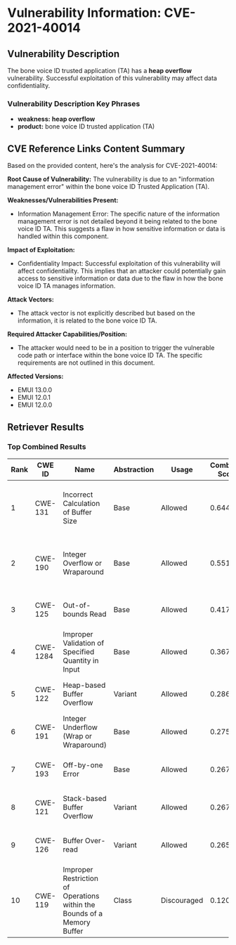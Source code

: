 # Vulnerability Information: CVE-2021-40014

## Vulnerability Description
The bone voice ID trusted application (TA) has a **heap overflow** vulnerability. Successful exploitation of this vulnerability may affect data confidentiality.

### Vulnerability Description Key Phrases
- **weakness:** **heap overflow**
- **product:** bone voice ID trusted application (TA)

## CVE Reference Links Content Summary
Based on the provided content, here's the analysis for CVE-2021-40014:

**Root Cause of Vulnerability:**
The vulnerability is due to an "information management error" within the bone voice ID Trusted Application (TA).

**Weaknesses/Vulnerabilities Present:**
- Information Management Error: The specific nature of the information management error is not detailed beyond it being related to the bone voice ID TA. This suggests a flaw in how sensitive information or data is handled within this component.

**Impact of Exploitation:**
- Confidentiality Impact: Successful exploitation of this vulnerability will affect confidentiality. This implies that an attacker could potentially gain access to sensitive information or data due to the flaw in how the bone voice ID TA manages information.

**Attack Vectors:**
- The attack vector is not explicitly described but based on the information, it is related to the bone voice ID TA.

**Required Attacker Capabilities/Position:**
- The attacker would need to be in a position to trigger the vulnerable code path or interface within the bone voice ID TA. The specific requirements are not outlined in this document.

**Affected Versions:**
- EMUI 13.0.0
- EMUI 12.0.1
- EMUI 12.0.0

## Retriever Results

### Top Combined Results

| Rank | CWE ID | Name | Abstraction | Usage | Combined Score | Retrievers | Individual Scores |
|------|--------|------|-------------|-------|---------------|------------|-------------------|
| 1 | CWE-131 | Incorrect Calculation of Buffer Size | Base | Allowed | 0.6446 | dense, sparse, graph | dense: 0.480, sparse: 0.149, graph: 0.894 |
| 2 | CWE-190 | Integer Overflow or Wraparound | Base | Allowed | 0.5517 | dense, sparse, graph | dense: 0.478, sparse: 0.115, graph: 0.689 |
| 3 | CWE-125 | Out-of-bounds Read | Base | Allowed | 0.4172 | sparse, graph | sparse: 0.104, graph: 1.000 |
| 4 | CWE-1284 | Improper Validation of Specified Quantity in Input | Base | Allowed | 0.3677 | sparse, graph | sparse: 0.107, graph: 0.857 |
| 5 | CWE-122 | Heap-based Buffer Overflow | Variant | Allowed | 0.2864 | dense, sparse | dense: 0.478, sparse: 0.124 |
| 6 | CWE-191 | Integer Underflow (Wrap or Wraparound) | Base | Allowed | 0.2758 | dense, sparse | dense: 0.446, sparse: 0.092 |
| 7 | CWE-193 | Off-by-one Error | Base | Allowed | 0.2677 | sparse, graph | sparse: 0.092, graph: 0.602 |
| 8 | CWE-121 | Stack-based Buffer Overflow | Variant | Allowed | 0.2670 | dense, sparse | dense: 0.473, sparse: 0.091 |
| 9 | CWE-126 | Buffer Over-read | Variant | Allowed | 0.2651 | dense, sparse | dense: 0.464, sparse: 0.096 |
| 10 | CWE-119 | Improper Restriction of Operations within the Bounds of a Memory Buffer | Class | Discouraged | 0.1202 | sparse, graph | sparse: 0.096, graph: 0.598 |

